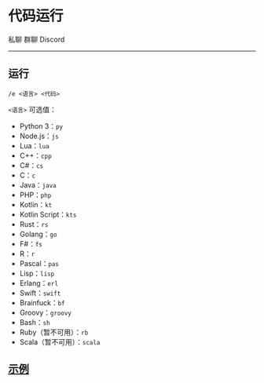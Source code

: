 # 代码运行
<span class="span-friend">私聊</span>
<span class="span-group">群聊</span>
<span class="span-discord">Discord</span>

---

## 运行
```
/e <语言> <代码>
```
`<语言>` 可选值：
- Python 3：`py`
- Node.js：`js`
- Lua：`lua`
- C++：`cpp`
- C#：`cs`
- C：`c`
- Java：`java`
- PHP：`php`
- Kotlin：`kt`
- Kotlin Script：`kts`
- Rust：`rs`
- Golang：`go`
- F#：`fs`
- R：`r`
- Pascal：`pas`
- Lisp：`lisp`
- Erlang：`erl`
- Swift：`swift`
- Brainfuck：`bf`
- Groovy：`groovy`
- Bash：`sh`
- Ruby（暂不可用）：`rb`
- Scala（暂不可用）：`scala`

## [示例](./usage/)